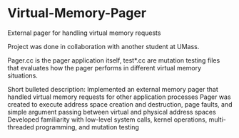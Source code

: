 # Virtual-Memory-Pager
External pager for handling virtual memory requests

Project was done in collaboration with another student at UMass.

Pager.cc is the pager application itself, test*.cc are mutation testing files that evaluates how the pager performs in different virtual memory situations.

Short bulleted description:
  Implemented an external memory pager that handled virtual memory requests for other application processes
  Pager was created to execute address space creation and destruction, page faults, and simple argument passing between virtual and physical address spaces
  Developed familiarity with low-level system calls, kernel operations, multi-threaded programming, and mutation testing
